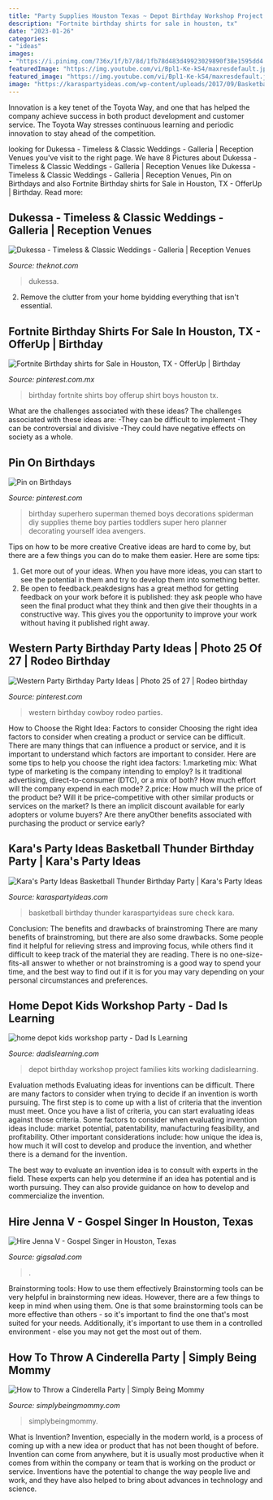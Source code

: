 ```yaml
---
title: "Party Supplies Houston Texas ~ Depot Birthday Workshop Project Families Kits Working Dadislearning"
description: "Fortnite birthday shirts for sale in houston, tx"
date: "2023-01-26"
categories:
- "ideas"
images:
- "https://i.pinimg.com/736x/1f/b7/8d/1fb78d483d49923029890f38e1595dd4.jpg"
featuredImage: "https://img.youtube.com/vi/Bpl1-Ke-kS4/maxresdefault.jpg"
featured_image: "https://img.youtube.com/vi/Bpl1-Ke-kS4/maxresdefault.jpg"
image: "https://karaspartyideas.com/wp-content/uploads/2017/09/Basketball-Thunder-Birthday-Party-via-Karas-Party-Ideas-KarasPartyIdeas.com7_.jpg"
---
```



Innovation is a key tenet of the Toyota Way, and one that has helped the company achieve success in both product development and customer service. The Toyota Way stresses continuous learning and periodic innovation to stay ahead of the competition.

	

		
looking for Dukessa - Timeless &amp; Classic Weddings - Galleria | Reception Venues you've visit to the right page. We have 8 Pictures about Dukessa - Timeless &amp; Classic Weddings - Galleria | Reception Venues like Dukessa - Timeless &amp; Classic Weddings - Galleria | Reception Venues, Pin on Birthdays and also Fortnite Birthday shirts for Sale in Houston, TX - OfferUp | Birthday. Read more:
		
    
## Dukessa - Timeless &amp; Classic Weddings - Galleria | Reception Venues

<img loading=lazy src="https://media-api.xogrp.com/images/46d659fb-8011-49a4-a99e-fd930171fbfb" onerror="this.onerror=null;this.src='https://tse2.mm.bing.net/th?id=OIP.bzrAXAkFMUgOeUVroNbfXwHaE7&amp;pid=15.1';" alt="Dukessa - Timeless &amp; Classic Weddings - Galleria | Reception Venues">

_Source: theknot.com_

>dukessa. 

	

2. Remove the clutter from your home byidding everything that isn't essential.

    
## Fortnite Birthday Shirts For Sale In Houston, TX - OfferUp | Birthday

<img loading=lazy src="https://i.pinimg.com/736x/66/e4/58/66e458619f9630609ad7bf189ba32c09.jpg" onerror="this.onerror=null;this.src='https://tse3.mm.bing.net/th?id=OIP.Zu-jNejkPGbXibbA2FrNaAHaJ4&amp;pid=15.1';" alt="Fortnite Birthday shirts for Sale in Houston, TX - OfferUp | Birthday">

_Source: pinterest.com.mx_

>birthday fortnite shirts boy offerup shirt boys houston tx. 

	

What are the challenges associated with these ideas?
The challenges associated with these ideas are: 
-They can be difficult to implement
-They can be controversial and divisive
-They could have negative effects on society as a whole.

    
## Pin On Birthdays

<img loading=lazy src="https://i.pinimg.com/736x/1f/b7/8d/1fb78d483d49923029890f38e1595dd4.jpg" onerror="this.onerror=null;this.src='https://tse4.mm.bing.net/th?id=OIP.2WhOrznGIJUXylxxzND4nwHaKC&amp;pid=15.1';" alt="Pin on Birthdays">

_Source: pinterest.com_

>birthday superhero superman themed boys decorations spiderman diy supplies theme boy parties toddlers super hero planner decorating yourself idea avengers. 

	

Tips on how to be more creative
Creative ideas are hard to come by, but there are a few things you can do to make them easier. Here are some tips: 
1. Get more out of your ideas. When you have more ideas, you can start to see the potential in them and try to develop them into something better. 
2. Be open to feedback.peakdesigns has a great method for getting feedback on your work before it is published: they ask people who have seen the final product what they think and then give their thoughts in a constructive way. This gives you the opportunity to improve your work without having it published right away.

    
## Western Party Birthday Party Ideas | Photo 25 Of 27 | Rodeo Birthday

<img loading=lazy src="https://i.pinimg.com/736x/df/b6/98/dfb69840f3787af9df2bdae6b90ef125--western-cowboy-party-western-birthday-party.jpg" onerror="this.onerror=null;this.src='https://tse3.mm.bing.net/th?id=OIP.6TTybQITsDtqfGWU8UBYyAHaJ3&amp;pid=15.1';" alt="Western Party Birthday Party Ideas | Photo 25 of 27 | Rodeo birthday">

_Source: pinterest.com_

>western birthday cowboy rodeo parties. 

	

How to Choose the Right Idea: Factors to consider
Choosing the right idea factors to consider when creating a product or service can be difficult. There are many things that can influence a product or service, and it is important to understand which factors are important to consider. Here are some tips to help you choose the right idea factors:
1.marketing mix: What type of marketing is the company intending to employ? Is it traditional advertising, direct-to-consumer (DTC), or a mix of both? How much effort will the company expend in each mode?
2.price: How much will the price of the product be? Will it be price-competitive with other similar products or services on the market? Is there an implicit discount available for early adopters or volume buyers? Are there anyOther benefits associated with purchasing the product or service early?

    
## Kara&#039;s Party Ideas Basketball Thunder Birthday Party | Kara&#039;s Party Ideas

<img loading=lazy src="https://karaspartyideas.com/wp-content/uploads/2017/09/Basketball-Thunder-Birthday-Party-via-Karas-Party-Ideas-KarasPartyIdeas.com7_.jpg" onerror="this.onerror=null;this.src='https://tse1.mm.bing.net/th?id=OIP.TXsOcuO3dfhv1IUM9q9gTgHaE7&amp;pid=15.1';" alt="Kara&#039;s Party Ideas Basketball Thunder Birthday Party | Kara&#039;s Party Ideas">

_Source: karaspartyideas.com_

>basketball birthday thunder karaspartyideas sure check kara. 

	

Conclusion: The benefits and drawbacks of brainstroming
There are many benefits of brainstroming, but there are also some drawbacks. Some people find it helpful for relieving stress and improving focus, while others find it difficult to keep track of the material they are reading. There is no one-size-fits-all answer to whether or not brainstroming is a good way to spend your time, and the best way to find out if it is for you may vary depending on your personal circumstances and preferences.

    
## Home Depot Kids Workshop Party - Dad Is Learning

<img loading=lazy src="http://www.dadislearning.com/wp-content/uploads/2013/09/home-depot-kids-workshop-party-1024x682.jpg" onerror="this.onerror=null;this.src='https://tse1.mm.bing.net/th?id=OIP.OY62IxC8CR9mo_7LAy33HQHaE7&amp;pid=15.1';" alt="home depot kids workshop party - Dad Is Learning">

_Source: dadislearning.com_

>depot birthday workshop project families kits working dadislearning. 

	

Evaluation methods
Evaluating ideas for inventions can be difficult. There are many factors to consider when trying to decide if an invention is worth pursuing. The first step is to come up with a list of criteria that the invention must meet. Once you have a list of criteria, you can start evaluating ideas against those criteria.
Some factors to consider when evaluating invention ideas include: market potential, patentability, manufacturing feasibility, and profitability. Other important considerations include: how unique the idea is, how much it will cost to develop and produce the invention, and whether there is a demand for the invention.

The best way to evaluate an invention idea is to consult with experts in the field. These experts can help you determine if an idea has potential and is worth pursuing. They can also provide guidance on how to develop and commercialize the invention.

    
## Hire Jenna V - Gospel Singer In Houston, Texas

<img loading=lazy src="https://img.youtube.com/vi/Bpl1-Ke-kS4/maxresdefault.jpg" onerror="this.onerror=null;this.src='https://tse2.mm.bing.net/th?id=OIP.msBbLx7qEhTHDoBDdpKG9wHaEK&amp;pid=15.1';" alt="Hire Jenna V - Gospel Singer in Houston, Texas">

_Source: gigsalad.com_

>. 

	

Brainstorming tools: How to use them effectively
Brainstorming tools can be very helpful in brainstorming new ideas. However, there are a few things to keep in mind when using them. One is that some brainstorming tools can be more effective than others - so it's important to find the one that's most suited for your needs. Additionally, it's important to use them in a controlled environment - else you may not get the most out of them.

    
## How To Throw A Cinderella Party | Simply Being Mommy

<img loading=lazy src="https://simplybeingmommy.com/wp-content/uploads/2015/02/how-to-throw-a-cinderella-party.png" onerror="this.onerror=null;this.src='https://tse2.mm.bing.net/th?id=OIP.qvDP2rw2Twmjhdqc2eAe_gHaIy&amp;pid=15.1';" alt="How to Throw a Cinderella Party | Simply Being Mommy">

_Source: simplybeingmommy.com_

>simplybeingmommy. 

	

What is Invention?
Invention, especially in the modern world, is a process of coming up with a new idea or product that has not been thought of before. Invention can come from anywhere, but it is usually most productive when it comes from within the company or team that is working on the product or service. Inventions have the potential to change the way people live and work, and they have also helped to bring about advances in technology and science.

